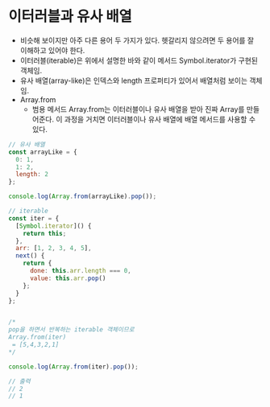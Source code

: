 # 이터러블과 유사 배열
* 비슷해 보이지만 아주 다른 용어 두 가지가 있다. 헷갈리지 않으려면 두 용어를 잘 이해하고 있어야 한다.
* 이터러블(iterable)은 위에서 설명한 바와 같이 메서드 Symbol.iterator가 구현된 객체임.
* 유사 배열(array-like)은 인덱스와 length 프로퍼티가 있어서 배열처럼 보이는 객체임.
* Array.from
    * 범용 메서드 Array.from는 이터러블이나 유사 배열을 받아 진짜 Array를 만들어준다. 이 과정을 거치면 이터러블이나 유사 배열에 배열 메서드를 사용할 수 있다.

```javascript
// 유사 배열
const arrayLike = {
  0: 1,
  1: 2,
  length: 2
};

console.log(Array.from(arrayLike).pop());

// iterable
const iter = {
  [Symbol.iterator]() {
    return this;
  },
  arr: [1, 2, 3, 4, 5],
  next() {
    return {
      done: this.arr.length === 0,
      value: this.arr.pop()
    };
  }
};


/*
pop을 하면서 반복하는 iterable 객체이므로
Array.from(iter)
 = [5,4,3,2,1]
*/

console.log(Array.from(iter).pop());

// 출력
// 2
// 1
```
